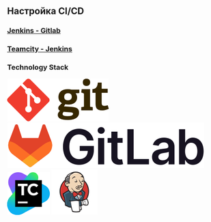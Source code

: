 ## Настройка CI/CD 


### [Jenkins - Gitlab](./src/images/pages/Jenkins_Gitlab.md)
### [Teamcity - Jenkins](./src/images/pages/Teamcity_Jenkins.md)

### Technology Stack
![Git](src/images/icons/Git.svg)
![GitLab](src/images/icons/GitLab.svg)
![Teamcity](src/images/icons/Teamcity.svg)
![Jenkins](src/images/icons/Jenkins.svg)



